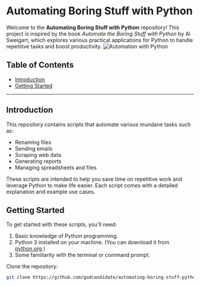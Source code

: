 # Automating Boring Stuff with Python

Welcome to the **Automating Boring Stuff with Python** repository! This project is inspired by the book _Automate the Boring Stuff with Python_ by Al Sweigart, which explores various practical applications for Python to handle repetitive tasks and boost productivity.
![Automation with Python](./py_automate.avif)

## Table of Contents
- [Introduction](#introduction)
- [Getting Started](#getting-started)


---

## Introduction

This repository contains scripts that automate various mundane tasks such as:
- Renaming files
- Sending emails
- Scraping web data
- Generating reports
- Managing spreadsheets and files

These scripts are intended to help you save time on repetitive work and leverage Python to make life easier. Each script comes with a detailed explanation and example use cases.

## Getting Started

To get started with these scripts, you'll need:
1. Basic knowledge of Python programming.
2. Python 3 installed on your machine. (You can download it from [python.org](https://www.python.org/downloads/).)
3. Some familiarity with the terminal or command prompt.

Clone the repository:
```bash
git clone https://github.com/godcandidate/automating-boring-stuff-python.git
```



